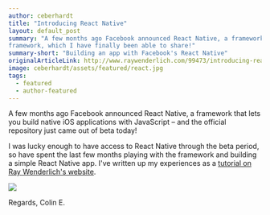 ```yaml
---
author: ceberhardt
title: "Introducing React Native"
layout: default_post
summary: "A few months ago Facebook announced React Native, a framework that lets you build native iOS applications with JavaScript. I've been spending the past couple of months building am app with this 
framework, which I have finally been able to share!"
summary-short: "Building an app with Facebook's React Native"
originalArticleLink: http://www.raywenderlich.com/99473/introducing-react-native-building-apps-javascript
image: ceberhardt/assets/featured/react.jpg
tags:
  - featured
  - author-featured
---
```


A few months ago Facebook announced React Native, a framework that lets you build native iOS applications with JavaScript – and the official repository just came out of beta today!

I was lucky enough to have access to React Native through the beta period, so have spent the last few months playing with the framework and building a simple React Native app. I've written up my experiences as a [tutorial on Ray Wenderlich's website](http://www.raywenderlich.com/99473/introducing-react-native-building-apps-javascript).

<a href="http://www.raywenderlich.com/99473/introducing-react-native-building-apps-javascript"><img src="{{ site.github.url }}/ceberhardt/assets/ReactNative.png" /></a>

Regards, Colin E.
